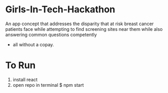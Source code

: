 # Girls-In-Tech-Hackathon

An app concept that addresses the disparity that at risk breast cancer patients face while
attempting to find screening sites near them while also answering common questions competently
- all without a copay.

# To Run
1. install react
2. open repo in terminal
$ npm start
